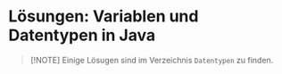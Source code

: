 # Lösungen: Variablen und Datentypen in Java

> [!NOTE] Einige Lösugen sind im Verzeichnis `Datentypen` zu finden.
